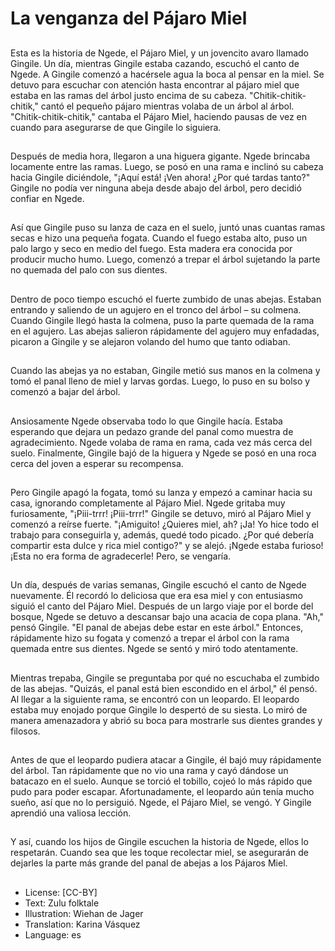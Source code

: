 # La venganza del Pájaro Miel

##
Esta es la historia de Ngede, el Pájaro Miel, y un jovencito avaro llamado Gingile. Un día, mientras Gingile estaba cazando, escuchó el canto de Ngede. A Gingile comenzó a hacérsele agua la boca al pensar en la miel. Se detuvo para escuchar con atención hasta encontrar al pájaro miel que estaba en las ramas del árbol justo encima de su cabeza. "Chitik-chitik-chitik," cantó el pequeño pájaro mientras volaba de un árbol al árbol. "Chitik-chitik-chitik," cantaba el Pájaro Miel, haciendo pausas de vez en cuando para asegurarse de que Gingile lo siguiera.

##
Después de media hora, llegaron a una higuera gigante. Ngede brincaba locamente entre las ramas. Luego, se posó en una rama e inclinó su cabeza hacia Gingile diciéndole, "¡Aquí está! ¡Ven ahora! ¿Por qué tardas tanto?" Gingile no podía ver ninguna abeja desde abajo del árbol, pero decidió confiar en Ngede.

##
Así que Gingile puso su lanza de caza en el suelo, juntó unas cuantas ramas secas e hizo una pequeña fogata. Cuando el fuego estaba alto, puso un palo largo y seco en medio del fuego. Esta madera era conocida por producir mucho humo. Luego, comenzó a trepar el árbol sujetando la parte no quemada del palo con sus dientes.

##
Dentro de poco tiempo escuchó el fuerte zumbido de unas abejas. Estaban entrando y saliendo de un agujero en el tronco del árbol – su colmena. Cuando Gingile llegó hasta la colmena, puso la parte quemada de la rama en el agujero. Las abejas salieron rápidamente del agujero muy enfadadas, picaron a Gingile y se alejaron volando del humo que tanto odiaban.

##
Cuando las abejas ya no estaban, Gingile metió sus manos en la colmena y tomó el panal lleno de miel y larvas gordas. Luego, lo puso en su bolso y comenzó a bajar del árbol.

##
Ansiosamente Ngede observaba todo lo que Gingile hacía. Estaba esperando que dejara un pedazo grande del panal como muestra de agradecimiento. Ngede volaba de rama en rama, cada vez más cerca del suelo. Finalmente, Gingile bajó de la higuera y Ngede se posó en una roca cerca del joven a esperar su recompensa.

##
Pero Gingile apagó la fogata, tomó su lanza y empezó a caminar hacia su casa, ignorando completamente al Pájaro Miel. Ngede gritaba muy furiosamente, "¡Piii-trrr! ¡Piii-trrr!" Gingile se detuvo, miró al Pájaro Miel y comenzó a reírse fuerte. "¡Amiguito! ¿Quieres miel, ah? ¡Ja! Yo hice todo el trabajo para conseguirla y, además, quedé todo picado. ¿Por qué debería compartir esta dulce y rica miel contigo?" y se alejó. ¡Ngede estaba furioso! ¡Esta no era forma de agradecerle! Pero, se vengaría.

##
Un día, después de varias semanas, Gingile escuchó el canto de Ngede nuevamente. Él recordó lo deliciosa que era esa miel y con entusiasmo siguió el canto del Pájaro Miel. Después de un largo viaje por el borde del bosque, Ngede se detuvo a descansar bajo una acacia de copa plana. "Ah," pensó Gingile. "El panal de abejas debe estar en este árbol." Entonces, rápidamente hizo su fogata y comenzó a trepar el árbol con la rama quemada entre sus dientes. Ngede se sentó y miró todo atentamente.

##
Mientras trepaba, Gingile se preguntaba por qué no escuchaba el zumbido de las abejas. "Quizás, el panal está bien escondido en el árbol," él pensó. Al llegar a la siguiente rama, se encontró con un leopardo. El leopardo estaba muy enojado porque Gingile lo despertó de su siesta. Lo miró de manera amenazadora y abrió su boca para mostrarle sus dientes grandes y filosos.

##
Antes de que el leopardo pudiera atacar a Gingile, él bajó muy rápidamente del árbol. Tan rápidamente que no vio una rama y cayó dándose un batacazo en el suelo. Aunque se torció el tobillo, cojeó lo más rápido que pudo para poder escapar. Afortunadamente, el leopardo aún tenía mucho sueño, así que no lo persiguió. Ngede, el Pájaro Miel, se vengó. Y Gingile aprendió una valiosa lección.

##
Y así, cuando los hijos de Gingile escuchen la historia de Ngede, ellos lo respetarán. Cuando sea que les toque recolectar miel, se asegurarán de dejarles la parte más grande del panal de abejas a los Pájaros Miel.

##
* License: [CC-BY]
* Text: Zulu folktale
* Illustration: Wiehan de Jager
* Translation: Karina Vásquez
* Language: es
